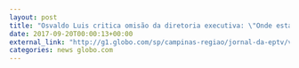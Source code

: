 ```yaml
---
layout: post
title: "Osvaldo Luis critica omisão da diretoria executiva: \"Onde está a alta cúpula?\""
date: 2017-09-20T00:00:13+00:00
external_link: "http://g1.globo.com/sp/campinas-regiao/jornal-da-eptv/videos/t/edicoes/v/ponte-preta-perde-para-o-lanterna-e-demite-gilson-kleina-veja-os-nomes-cotados/6155729/"
categories: news globo.com
---
```

